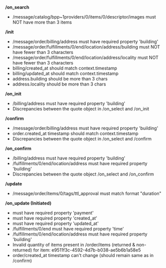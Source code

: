 **/on_search**
- /message/catalog/bpp~1providers/0/items/0/descriptor/images must NOT have more than 3 items

**/init**
- /message/order/billing/address must have required property 'building'
- /message/order/fulfillments/0/end/location/address/building must NOT have fewer than 3 characters
- /message/order/fulfillments/0/end/location/address/locality must NOT have fewer than 3 characters
- billing/created_at should match context.timestamp
- billing/updated_at should match context.timestamp
- address.building should be more than 3 chars
- address.locality should be more than 3 chars

**/on_init**
- /billing/address must have required property 'building'
- Discrepancies between the quote object in /on_select and /on_init

**/confirm**
- /message/order/billing/address must have required property 'building'
- order.created_at timestamp should match context.timestamp
- Discrepancies between the quote object in /on_select and /confirm

**/on_confirm**
- /billing/address must have required property 'building'
- /fulfillments/0/end/location/address must have required property 'building'
- Discrepancies between the quote object /on_select and /on_confirm

**/update**
- /message/order/items/0/tags/ttl_approval must match format "duration"

**/on_update (Initiated)**
-  must have required property 'payment'
-  must have required property 'created_at'
-  must have required property 'updated_at'
- /fulfillments/0/end must have required property 'time'
- /fulfillments/0/end/location/address must have required property 'building'
- Invalid quantity of items present in /order/items (returned & non-returned) for item: e9511f3c-4592-4d7b-b038-ae5b6b1a58e5
- order/created_at timestamp can't change (should remain same as in /confirm)

